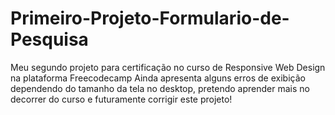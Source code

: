 # Primeiro-Projeto-Formulario-de-Pesquisa
Meu segundo projeto para certificação no curso de Responsive Web Design na plataforma Freecodecamp
Ainda apresenta alguns erros de exibição dependendo do tamanho da tela no desktop, pretendo aprender mais no decorrer do curso e futuramente corrigir este projeto!
